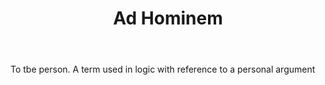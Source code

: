 ---
title: Ad Hominem
letter: A
permalink: "/definitions/ad-hominem.html"
body: To tbe person. A term used in logic with reference to a personal argument
published_at: '2018-07-07'
layout: post
---
